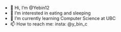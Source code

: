 - 👋 Hi, I’m @Yebin12
- 👀 I’m interested in eating and sleeping
- 🌱 I’m currently learning Computer Science at UBC
- 📫 How to reach me: insta: @y_bin_c

<!---
Yebin12/Yebin12 is a ✨ special ✨ repository because its `README.md` (this file) appears on your GitHub profile.
You can click the Preview link to take a look at your changes.
--->
